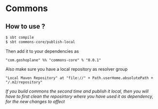 # Commons

## How to use ?

```bash
$ sbt compile
$ sbt commons-core/publish-local
```

Then add it to your dependencies as
```
"com.goshoplane" %% "commons-core" % "0.0.1"
```

Also make sure you have a local repository as resolver group
```
"Local Maven Repository" at "file://" + Path.userHome.absolutePath + "/.m2/repository"

```

*If you build commons the second time and publish it local, then
you will have to first clean the reposirtory where you have
used it as dependency, for the new changes to affect*